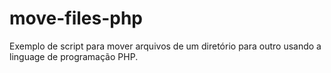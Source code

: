 # move-files-php
Exemplo de script para mover arquivos de um diretório para outro usando a linguage de programação PHP.
